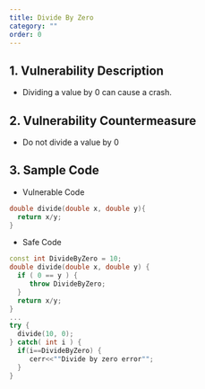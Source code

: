 ```yaml
---
title: Divide By Zero
category: ""
order: 0
---
```


## 1. Vulnerability Description
* Dividing a value by 0 can cause a crash.


## 2. Vulnerability Countermeasure
* Do not divide a value by 0


## 3. Sample Code
* Vulnerable Code

```c++
double divide(double x, double y){
  return x/y;
}
```

* Safe Code

```c++
const int DivideByZero = 10;
double divide(double x, double y) {
  if ( 0 == y ) {
     throw DivideByZero;
  }
  return x/y;
}
...
try {
  divide(10, 0);
} catch( int i ) {
  if(i==DivideByZero) {
     cerr<<""Divide by zero error"";
  }
}
```
